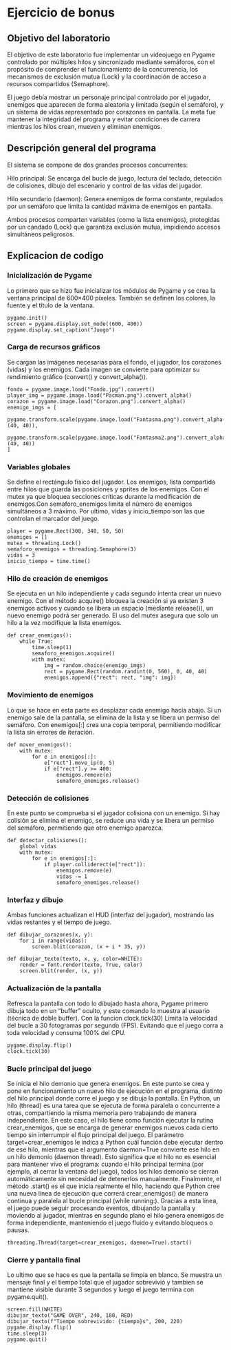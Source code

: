 # Ejercicio de bonus

##  Objetivo del laboratorio

El objetivo de este laboratorio fue implementar un videojuego en Pygame controlado por múltiples hilos y sincronizado mediante semáforos, con el propósito de comprender el funcionamiento de la concurrencia, los mecanismos de exclusión mutua (Lock) y la coordinación de acceso a recursos compartidos (Semaphore).

El juego debía mostrar un personaje principal controlado por el jugador, enemigos que aparecen de forma aleatoria y limitada (según el semáforo), y un sistema de vidas representado por corazones en pantalla.
La meta fue mantener la integridad del programa y evitar condiciones de carrera mientras los hilos crean, mueven y eliminan enemigos.

##  Descripción general del programa

El sistema se compone de dos grandes procesos concurrentes:

Hilo principal:
Se encarga del bucle de juego, lectura del teclado, detección de colisiones, dibujo del escenario y control de las vidas del jugador.

Hilo secundario (daemon):
Genera enemigos de forma constante, regulados por un semáforo que limita la cantidad máxima de enemigos en pantalla.

Ambos procesos comparten variables (como la lista enemigos), protegidas por un candado (Lock) que garantiza exclusión mutua, impidiendo accesos simultáneos peligrosos.


## Explicacion de codigo

### Inicialización de Pygame

Lo primero que se hizo fue inicializar los módulos de Pygame y se crea la ventana principal de 600×400 píxeles.
También se definen los colores, la fuente y el título de la ventana.

```
pygame.init()
screen = pygame.display.set_mode((600, 400))
pygame.display.set_caption("Juego")

```

### Carga de recursos gráficos
Se cargan las imágenes necesarias para el fondo, el jugador, los corazones (vidas) y los enemigos.
Cada imagen se convierte para optimizar su rendimiento gráfico (convert() y convert_alpha()).

```
fondo = pygame.image.load("Fondo.jpg").convert()
player_img = pygame.image.load("Pacman.png").convert_alpha()
corazon = pygame.image.load("Corazon.png").convert_alpha()
enemigo_imgs = [
    pygame.transform.scale(pygame.image.load("Fantasma.png").convert_alpha(), (40, 40)),
    pygame.transform.scale(pygame.image.load("Fantasma2.png").convert_alpha(), (40, 40))
]
```

### Variables globales

Se define el rectángulo físico del jugador. Los enemigos, lista compartida entre hilos que guarda las posiciones y sprites de los enemigos. Con el mutex ya que bloquea secciones críticas durante la modificación de enemigos.Con semaforo_enemigos limita el número de enemigos simultáneos a 3 máximo. Por ultimo, vidas y inicio_tiempo son las que controlan el marcador del juego.
```
player = pygame.Rect(300, 340, 50, 50)
enemigos = []
mutex = threading.Lock()
semaforo_enemigos = threading.Semaphore(3)
vidas = 3
inicio_tiempo = time.time()
```
### Hilo de creación de enemigos

Se ejecuta en un hilo independiente y cada segundo intenta crear un nuevo enemigo. Con el método acquire() bloquea la creación si ya existen 3 enemigos activos y cuando se libera un espacio (mediante release()), un nuevo enemigo podrá ser generado. El uso del mutex asegura que solo un hilo a la vez modifique la lista enemigos.


```
def crear_enemigos():
    while True:
        time.sleep(1)
        semaforo_enemigos.acquire()
        with mutex:
            img = random.choice(enemigo_imgs)
            rect = pygame.Rect(random.randint(0, 560), 0, 40, 40)
            enemigos.append({"rect": rect, "img": img})
```
### Movimiento de enemigos

Lo que se hace en esta parte es desplazar cada enemigo hacia abajo. Si un enemigo sale de la pantalla, se elimina de la lista y se libera un permiso del semáforo. Con enemigos[:] crea una copia temporal, permitiendo modificar la lista sin errores de iteración.

```
def mover_enemigos():
    with mutex:
        for e in enemigos[:]:
            e["rect"].move_ip(0, 5)
            if e["rect"].y >= 400:
                enemigos.remove(e)
                semaforo_enemigos.release()
```

### Detección de colisiones

En este punto se comprueba si el jugador colisiona con un enemigo. Si hay colisión se elimina el enemigo, se reduce una vida y se libera un permiso del semáforo, permitiendo que otro enemigo aparezca.
```
def detectar_colisiones():
    global vidas
    with mutex:
        for e in enemigos[:]:
            if player.colliderect(e["rect"]):
                enemigos.remove(e)
                vidas -= 1
                semaforo_enemigos.release()

```
### Interfaz y dibujo
Ambas funciones actualizan el HUD (interfaz del jugador), mostrando las vidas restantes y el tiempo de juego.

```
def dibujar_corazones(x, y):
    for i in range(vidas):
        screen.blit(corazon, (x + i * 35, y))

def dibujar_texto(texto, x, y, color=WHITE):
    render = font.render(texto, True, color)
    screen.blit(render, (x, y))
```
### Actualización de la pantalla
Refresca la pantalla con todo lo dibujado hasta ahora, Pygame primero dibuja todo en un “buffer” oculto, y este comando lo muestra al usuario (técnica de doble buffer). Con la funcion clock.tick(30)
Limita la velocidad del bucle a 30 fotogramas por segundo (FPS). Evitando que el juego corra a toda velocidad y consuma 100% del CPU.

```
pygame.display.flip()
clock.tick(30)
```


### Bucle principal del juego
Se inicia el hilo demonio que genera enemigos. En este punto se crea y pone en funcionamiento un nuevo hilo de ejecución en el programa, distinto del hilo principal donde corre el juego y se dibuja la pantalla. En Python, un hilo (thread) es una tarea que se ejecuta de forma paralela o concurrente a otras, compartiendo la misma memoria pero trabajando de manera independiente. En este caso, el hilo tiene como función ejecutar la rutina crear_enemigos, que se encarga de generar enemigos nuevos cada cierto tiempo sin interrumpir el flujo principal del juego. El parámetro target=crear_enemigos le indica a Python cuál función debe ejecutar dentro de ese hilo, mientras que el argumento daemon=True convierte ese hilo en un hilo demonio (daemon thread). Esto significa que el hilo no es esencial para mantener vivo el programa: cuando el hilo principal termina (por ejemplo, al cerrar la ventana del juego), todos los hilos demonio se cierran automáticamente sin necesidad de detenerlos manualmente. Finalmente, el método .start() es el que inicia realmente el hilo, haciendo que Python cree una nueva línea de ejecución que correrá crear_enemigos() de manera continua y paralela al bucle principal (while running:). Gracias a esta línea, el juego puede seguir procesando eventos, dibujando la pantalla y moviendo al jugador, mientras en segundo plano el hilo genera enemigos de forma independiente, manteniendo el juego fluido y evitando bloqueos o pausas.

```
threading.Thread(target=crear_enemigos, daemon=True).start()
```

### Cierre y pantalla final
Lo ultimo que se hace es que la pantalla se limpia en blanco. Se muestra un mensaje final y el tiempo total que el jugador sobrevivió y tambien se mantiene visible durante 3 segundos y luego el juego termina con pygame.quit().

```
screen.fill(WHITE)
dibujar_texto("GAME OVER", 240, 180, RED)
dibujar_texto(f"Tiempo sobrevivido: {tiempo}s", 200, 220)
pygame.display.flip()
time.sleep(3)
pygame.quit()
```
